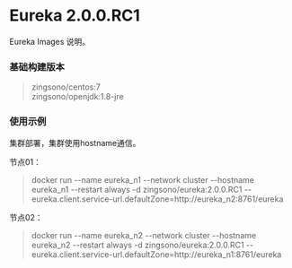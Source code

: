 # Eureka 2.0.0.RC1 

Eureka Images 说明。

### 基础构建版本
  
>zingsono/centos:7  
 zingsono/openjdk:1.8-jre
 
### 使用示例

集群部署，集群使用hostname通信。  

节点01：  
>docker run --name eureka_n1 --network cluster --hostname eureka_n1 --restart always -d zingsono/eureka:2.0.0.RC1 --eureka.client.service-url.defaultZone=http://eureka_n2:8761/eureka

节点02：
>docker run --name eureka_n2 --network cluster --hostname eureka_n2 --restart always -d zingsono/eureka:2.0.0.RC1 --eureka.client.service-url.defaultZone=http://eureka_n1:8761/eureka



